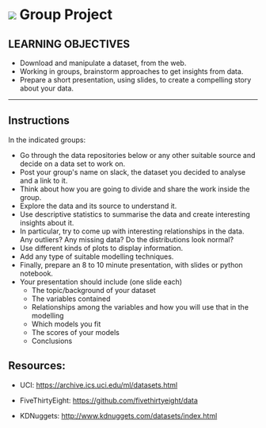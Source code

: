 # ![](https://ga-dash.s3.amazonaws.com/production/assets/logo-9f88ae6c9c3871690e33280fcf557f33.png) Group Project



## LEARNING OBJECTIVES

- Download and manipulate a dataset, from the web.
- Working in groups, brainstorm approaches to get insights from data.
- Prepare a short presentation, using slides, to create a compelling story about your data.

---

## Instructions

In the indicated groups:
- Go through the data repositories below or any other suitable source and decide on a data set to work on.
- Post your group's name on slack, the dataset you decided to analyse and a link to it.
- Think about how you are going to divide and share the work inside the group.
- Explore the data and its source to understand it.
- Use descriptive statistics to summarise the data and create interesting insights about it.
- In particular, try to come up with interesting relationships in the data. Any outliers? Any missing data? Do the distributions look normal?
- Use different kinds of plots to display information.
- Add any type of suitable modelling techniques.
- Finally, prepare an 8 to 10 minute presentation, with slides or python notebook.
- Your presentation should include (one slide each)
  - The topic/background of your dataset
  - The variables contained
  - Relationships among the variables and how you will use that in the modelling
  - Which models you fit
  - The scores of your models
  - Conclusions

## Resources:

- UCI: https://archive.ics.uci.edu/ml/datasets.html

- FiveThirtyEight: https://github.com/fivethirtyeight/data

- KDNuggets: http://www.kdnuggets.com/datasets/index.html
